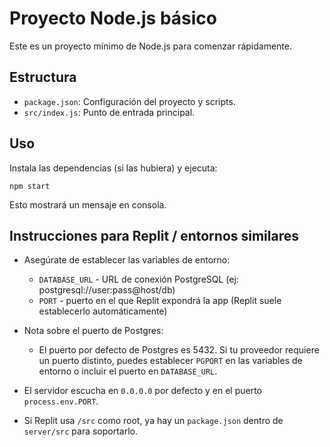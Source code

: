 # Proyecto Node.js básico

Este es un proyecto mínimo de Node.js para comenzar rápidamente.

## Estructura

- `package.json`: Configuración del proyecto y scripts.
- `src/index.js`: Punto de entrada principal.

## Uso

Instala las dependencias (si las hubiera) y ejecuta:

```
npm start
```

Esto mostrará un mensaje en consola.

## Instrucciones para Replit / entornos similares

- Asegúrate de establecer las variables de entorno:
	- `DATABASE_URL` - URL de conexión PostgreSQL (ej: postgresql://user:pass@host/db)
	- `PORT` - puerto en el que Replit expondrá la app (Replit suele establecerlo automáticamente)

- Nota sobre el puerto de Postgres:
	- El puerto por defecto de Postgres es 5432. Si tu proveedor requiere un puerto distinto,
		puedes establecer `PGPORT` en las variables de entorno o incluir el puerto en `DATABASE_URL`.

- El servidor escucha en `0.0.0.0` por defecto y en el puerto `process.env.PORT`.

- Si Replit usa `/src` como root, ya hay un `package.json` dentro de `server/src` para soportarlo.

